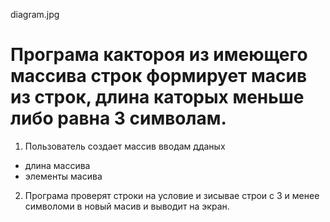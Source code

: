 diagram.jpg
# Програма кактороя из имеющего массива строк формирует масив из строк, длина каторых меньше либо равна 3 символам.
1. Пользователь создает массив вводам дданых
* длина массива 
* элементы масива
2. Програма проверят строки на условие и зисывае строи с 3 и менее символоми в новый масив
и выводит на экран.